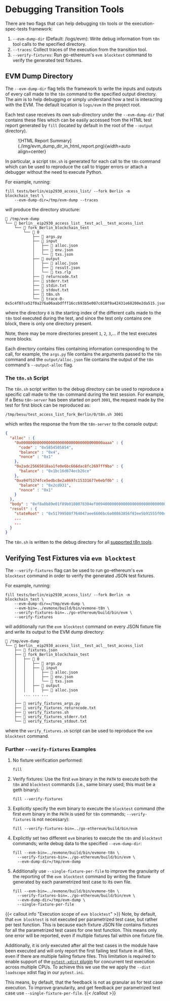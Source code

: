# Debugging Transition Tools

There are two flags that can help debugging `t8n` tools or the execution-spec-tests framework:

1. `--evm-dump-dir` (Default: <repo>/logs/evm): Write debug information from `t8n` tool calls to the specified directory.
2. `--traces`: Collect traces of the execution from the transition tool.
3. `--verify-fixtures`: Run go-ethereum's `evm blocktest` command to verify the generated test fixtures.

## EVM Dump Directory

The `--evm-dump-dir` flag tells the framework to write the inputs and outputs of every call made to the `t8n` command to the specified output directory. The aim is to help debugging or simply understand how a test is interacting with the EVM. The default location is `logs/evm` in the project root.

Each test case receives its own sub-directory under the `--evm-dump-dir` that contains these files which can be easily accessed from the HTML test report generated by `fill` (located by default in the root of the `--output` directory).

<figure markdown>
 ![HTML Report Summary](./img/evm_dump_dir_in_html_report.png){width=auto align=center}
</figure>

In particular, a script `t8n.sh` is generated for each call to the `t8n` command which can be used to reproduce the call to trigger errors or attach a debugger without the need to execute Python.

For example, running:

```console
fill tests/berlin/eip2930_access_list/ --fork Berlin -m blockchain_test \
    --evm-dump-dir=/tmp/evm-dump --traces
```

will produce the directory structure:

```text
📂 /tmp/evm-dump
└── 📂 berlin__eip2930_access_list__test_acl__test_access_list
    └── 📂 fork_Berlin_blockchain_test
        └── 📂 0
            ├── 📄 args.py
            ├── 📂 input
            │   ├── 📄 alloc.json
            │   ├── 📄 env.json
            │   └── 📄 txs.json
            ├── 📂 output
            │   ├── 📄 alloc.json
            │   ├── 📄 result.json
            │   └── 📄 txs.rlp
            ├── 📄 returncode.txt
            ├── 📄 stderr.txt
            ├── 📄 stdin.txt
            ├── 📄 stdout.txt
            ├── 📄 t8n.sh
            └── 📄 trace-0-0x5c4f07ce52f0a276a06aabdfff16cc693b5e007c018f9a42431e68200e2da515.jsonl
```

where the directory `0` is the starting index of the different calls made to the `t8n` tool executed during the test, and since the test only contains one block, there is only one directory present.

Note, there may be more directories present `1`, `2`, `3`,... if the test executes more blocks.

Each directory contains files containing information corresponding to the call, for example, the `args.py` file contains the arguments passed to the `t8n` command and the `output/alloc.json` file contains the output of the `t8n` command's `--output-alloc` flag.

### The `t8n.sh` Script

The `t8n.sh` script written to the debug directory can be used to reproduce a specific call made to the `t8n` command during the test session. For example, if a Besu `t8n-server` has been started on port `3001`, the request made by the test for first block can be reproduced as:

```console
/tmp/besu/test_access_list_fork_Berlin/0/t8n.sh 3001
```

which writes the response the from the `t8n-server` to the console output:

```json
{
  "alloc" : {
    "0x000000000000000000000000000000000000aaaa" : {
      "code" : "0x5854505854",
      "balance" : "0x4",
      "nonce" : "0x1"
    },
    "0x2adc25665018aa1fe0e6bc666dac8fc2697ff9ba" : {
      "balance" : "0x1bc16d674ecb26ce"
    },
    "0xa94f5374fce5edbc8e2a8697c15331677e6ebf0b" : {
      "balance" : "0x2cd931",
      "nonce" : "0x1"
    }
  },
  "body" : "0xf8a0b89e01f89b0180078304ef0094000000000000000000000000000000000000aaaa0180f838f7940000000000000000000000000000000000000000e1a0000000000000000000000000000000000000000000000000000000000000000001a02e16eb72206c93c471b5894800495ee9c64ae2d9823bcc4d6adeb5d9d9af0dd4a03be6691e933a0816c59d059a556c27c6753e6ce76d1e357b9201865c80b28df3",
  "result" : {
    "stateRoot" : "0x51799508f764047aee6606bc6a00863856f83ee5b91555f00c8a3cbdfbec5acb",
    ...
    ...
  }
}
```

The `t8n.sh` is written to the debug directory for all [supported t8n tools](./transition_tool_support.md).

## Verifying Test Fixtures via `evm blocktest`

The `--verify-fixtures` flag can be used to run go-ethereum's `evm blocktest` command in order to verify the generated JSON test fixtures.

For example, running:

```console
fill tests/berlin/eip2930_access_list/ --fork Berlin -m blockchain_test \
    --evm-dump-dir==/tmp/evm-dump \
    --evm-bin=../evmone/build/bin/evmone-t8n \
    --verify-fixtures-bin=../go-ethereum/build/bin/evm \
    --verify-fixtures
```

will additionally run the `evm blocktest` command on every JSON fixture file and write its output to the EVM dump directory:

```text
📂 /tmp/evm-dump
└── 📂 berlin__eip2930_access_list__test_acl__test_access_list
    ├── 📄 fixtures.json
    ├── 📂 fork_Berlin_blockchain_test
    │   ├── 📂 0
    │   │   ├── 📄 args.py
    │   │   ├── 📂 input
    │   │   │   ├── 📄 alloc.json
    │   │   │   ├── 📄 env.json
    │   │   │   └── 📄 txs.json
    │   │   ├── 📂 output
    │   │   │   ├── 📄 alloc.json
    │   ... ... ...
    │
    ├── 📄 verify_fixtures_args.py
    ├── 📄 verify_fixtures_returncode.txt
    ├── 📄 verify_fixtures.sh
    ├── 📄 verify_fixtures_stderr.txt
    └── 📄 verify_fixtures_stdout.txt
```

where the `verify_fixtures.sh` script can be used to reproduce the `evm blocktest` command.

### Further `--verify-fixtures` Examples

1. No fixture verification performed:

    ```console
    fill
    ```

2. Verify fixtures: Use the first `evm` binary in the `PATH` to execute both the `t8n` and `blocktest` commands (i.e., same binary used; this must be a geth binary):

    ```console
    fill --verify-fixtures
    ```

3. Explicitly specify the evm binary to execute the `blocktest` command (the first evm binary in the `PATH` is used for `t8n` commands; `--verify-fixtures` is not necessary):

    ```console
    fill --verify-fixtures-bin=../go-ethereum/build/bin/evm
    ```

4. Explicitly set two different `evm` binaries to execute the `t8n` and `blocktest` commands; write debug data to the specified `--evm-dump-dir`:

    ```console
    fill --evm-bin=../evmone/build/bin/evmone-t8n \
      --verify-fixtures-bin=../go-ethereum/build/bin/evm \
      --evm-dump-dir=/tmp/evm-dump
    ```

5. Additionally use `--single-fixture-per-file` to improve the granularity of the reporting of the `evm blocktest` command by writing the fixture generated by each parametrized test case to its own file.

    ```console
    fill --evm-bin=../evmone/build/bin/evmone-t8n \
      --verify-fixtures-bin=../go-ethereum/build/bin/evm \
      --evm-dump-dir=/tmp/evm-dump \
      --single-fixture-per-file
    ```

{{< callout info "Execution scope of `evm blocktest`" >}}
Note, by default, that `evm blocktest` is not executed per parametrized test case, but rather per test function. This is because each fixture JSON file contains fixtures for all the parametrized test cases for one test function. This means only one error will be reported, even if multiple fixtures fail within one fixture file.

Additionally, it is only executed after all the test cases in the module have been executed and will only report the first failing test fixture in all files, even if there are multiple failing fixture files. This limitation is required to enable support of the [`pytest-xdist` plugin](https://github.com/pytest-dev/pytest-xdist) for concurrent test execution across multiple CPUs. To achieve this we use the we apply the `--dist loadscope` xdist flag in our `pytest.ini`.

This means, by default, that the feedback is not as granular as for test case execution. To improve granularity, and get feedback per parametrized test case use `--single-fixture-per-file`.
{{< /callout >}}